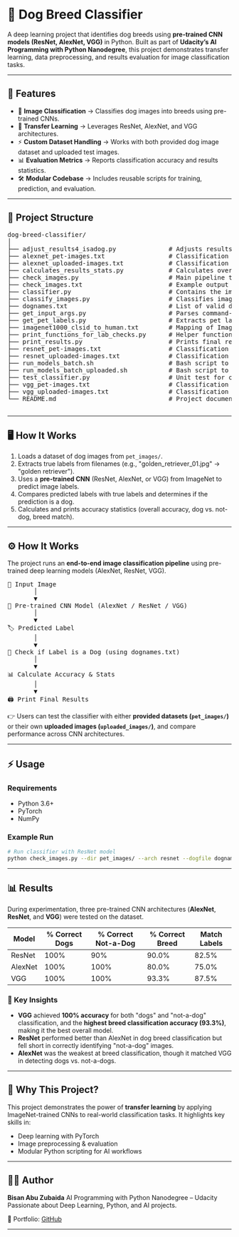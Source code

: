 # 🐶 Dog Breed Classifier

A deep learning project that identifies dog breeds using **pre-trained CNN models (ResNet, AlexNet, VGG)** in Python.
Built as part of **Udacity’s AI Programming with Python Nanodegree**, this project demonstrates transfer learning, data preprocessing, and results evaluation for image classification tasks.

---

## 🚀 Features

* 📂 **Image Classification** → Classifies dog images into breeds using pre-trained CNNs.
* 🧠 **Transfer Learning** → Leverages ResNet, AlexNet, and VGG architectures.
* ⚡ **Custom Dataset Handling** → Works with both provided dog image dataset and uploaded test images.
* 📊 **Evaluation Metrics** → Reports classification accuracy and results statistics.
* 🛠️ **Modular Codebase** → Includes reusable scripts for training, prediction, and evaluation.

---

## 📂 Project Structure

<pre>
dog-breed-classifier/
│
├── adjust_results4_isadog.py              # Adjusts results to check if classified labels are dogs
├── alexnet_pet-images.txt                 # Classification results using AlexNet on pet_images
├── alexnet_uploaded-images.txt            # Classification results using AlexNet on uploaded_images
├── calculates_results_stats.py            # Calculates overall classification statistics
├── check_images.py                        # Main pipeline to run classification and compare results
├── check_images.txt                       # Example output file from check_images.py
├── classifier.py                          # Contains the image classifier function (PyTorch + pretrained models)
├── classify_images.py                     # Classifies images with chosen CNN model
├── dognames.txt                           # List of valid dog names for classification reference
├── get_input_args.py                      # Parses command-line arguments (model, dir, dogfile)
├── get_pet_labels.py                      # Extracts pet labels from image filenames
├── imagenet1000_clsid_to_human.txt        # Mapping of ImageNet class IDs to human-readable labels
├── print_functions_for_lab_checks.py      # Helper functions for lab testing/debugging
├── print_results.py                       # Prints final results summary in a readable format
├── resnet_pet-images.txt                  # Classification results using ResNet on pet_images
├── resnet_uploaded-images.txt             # Classification results using ResNet on uploaded_images
├── run_models_batch.sh                    # Bash script to run model training/testing on pet_images
├── run_models_batch_uploaded.sh           # Bash script to run model training/testing on uploaded_images
├── test_classifier.py                     # Unit test for classifier function
├── vgg_pet-images.txt                     # Classification results using VGG on pet_images
├── vgg_uploaded-images.txt                # Classification results using VGG on uploaded_images
└── README.md                              # Project documentation

</pre>

---

## 🖥️ How It Works

1. Loads a dataset of dog images from `pet_images/`.
2. Extracts true labels from filenames (e.g., "golden\_retriever\_01.jpg" → "golden retriever").
3. Uses a **pre-trained CNN** (ResNet, AlexNet, or VGG) from ImageNet to predict image labels.
4. Compares predicted labels with true labels and determines if the prediction is a dog.
5. Calculates and prints accuracy statistics (overall accuracy, dog vs. not-dog, breed match).

---

## ⚙️ How It Works

The project runs an **end-to-end image classification pipeline** using pre-trained deep learning models (AlexNet, ResNet, VGG).

<pre>
📸 Input Image
       │
       ▼
🧩 Pre-trained CNN Model (AlexNet / ResNet / VGG)
       │
       ▼
🏷️ Predicted Label
       │
       ▼
🐶 Check if Label is a Dog (using dognames.txt)
       │
       ▼
📊 Calculate Accuracy & Stats
       │
       ▼
🖨️ Print Final Results
</pre>

👉 Users can test the classifier with either **provided datasets (`pet_images/`)** or their own **uploaded images (`uploaded_images/`)**, and compare performance across CNN architectures.

---

## ⚡ Usage

### Requirements

* Python 3.6+
* PyTorch
* NumPy

### Example Run

```bash
# Run classifier with ResNet model
python check_images.py --dir pet_images/ --arch resnet --dogfile dognames.txt
```
---

## 📊 Results

During experimentation, three pre-trained CNN architectures (**AlexNet**, **ResNet**, and **VGG**) were tested on the dataset.

| Model   | % Correct Dogs | % Correct Not-a-Dog | % Correct Breed | Match Labels |
| ------- | -------------- | ------------------- | --------------- | ------------------- |
| ResNet | 100%           | 90%                | 90.0%           | 82.5%            |
| AlexNet  | 100%           | 100%               | 80.0%           | 75.0%                |
| VGG     | 100%           | 100%                | 93.3%           | 87.5%            |

### 📌 Key Insights

* **VGG** achieved **100% accuracy** for both "dogs" and "not-a-dog" classification, and the **highest breed classification accuracy (93.3%)**, making it the best overall model.
* **ResNet** performed better than AlexNet in dog breed classification but fell short in correctly identifying "not-a-dog" images.
* **AlexNet** was the weakest at breed classification, though it matched VGG in detecting dogs vs. not-a-dogs.
---

## 🎯 Why This Project?

This project demonstrates the power of **transfer learning** by applying ImageNet-trained CNNs to real-world classification tasks.
It highlights key skills in:

* Deep learning with PyTorch
* Image preprocessing & evaluation
* Modular Python scripting for AI workflows

---

## 👩‍💻 Author

**Bisan Abu Zubaida**
AI Programming with Python Nanodegree – Udacity
Passionate about Deep Learning, Python, and AI projects.

📂 Portfolio: [GitHub](https://github.com/Bisan-Abuzubaida)

---
